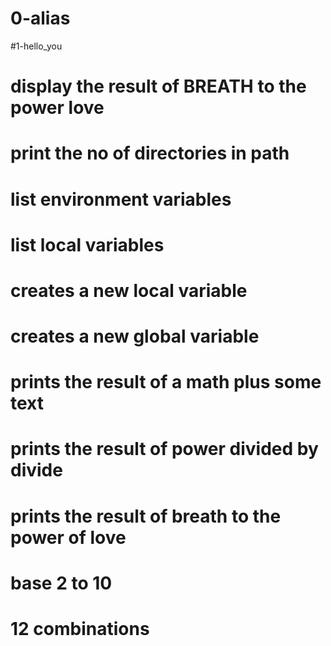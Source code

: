 # 0-alias
#1-hello_you
# display the result of BREATH to the power love
# print the no of directories in path
# list environment variables
# list local variables
# creates a new local variable
# creates a new global variable
# prints the result of a math plus some text
# prints the result of power divided by divide
# prints the result of breath to the power of love
# base 2 to 10
# 12 combinations
